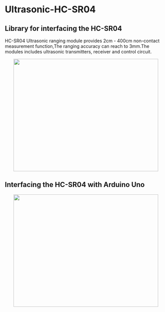<h1><b>Ultrasonic-HC-SR04</b></h1>

<h2>Library for interfacing the HC-SR04</h2>

HC-SR04 Ultrasonic ranging module provides 2cm - 400cm non-contact measurement function,The ranging accuracy can reach to 3mm.The modules includes ultrasonic transmitters, receiver and control circuit.

<p align="center">
<img width="450" height="350" src="https://raw.githubusercontent.com/Prabhuelectro/Ultrasonic-HC-SR04/master/image/HC-SR04%20Ultrasonic%20Range%20Measurement%20Module.jpg">
</p>

<h2>Interfacing the HC-SR04 with Arduino Uno</h2>

<p align="center">
<img width="450" height="350" src="https://raw.githubusercontent.com/Prabhuelectro/Ultrasonic-HC-SR04/master/image/HCSR04-with-arduino.png">
</p>
